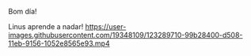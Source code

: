 Bom día!

Linus aprende a nadar!
https://user-images.githubusercontent.com/19348109/123289710-99b28400-d508-11eb-9156-1052e8565e93.mp4

